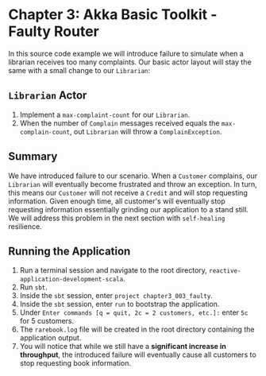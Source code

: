 # Chapter 3: Akka Basic Toolkit - Faulty Router

In this source code example we will introduce failure to simulate when a librarian receives too many complaints. Our basic actor layout will stay the same with a small change to our `Librarian`:

## `Librarian` Actor

1. Implement a `max-complaint-count` for our `Librarian`.
2. When the number of `Complain` messages received equals the `max-complain-count`, out `Librarian` will throw a `ComplainException`.

## Summary

We have introduced failure to our scenario. When a `Customer` complains, our `Librarian` will eventually become frustrated and throw an exception. In turn, this means our `Customer` will not receive a `Credit` and will stop requesting information. Given enough time, all customer's will eventually stop requesting information essentially grinding our application to a stand still. We will address this problem in the next section with `self-healing` resilience.

## Running the Application

1. Run a terminal session and navigate to the root directory, `reactive-application-development-scala`.
2. Run `sbt`.
3. Inside the `sbt` session, enter `project chapter3_003_faulty`.
4. Inside the `sbt` session, enter `run` to bootstrap the application.
5. Under `Enter commands [q = quit, 2c = 2 customers, etc.]:` enter `5c` for 5 customers.
6. The `rarebook.log` file will be created in the root directory containing the application output.
7. You will notice that while we still have a **significant increase in throughput**, the introduced failure will eventually cause all customers to stop requesting book information.
